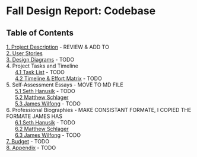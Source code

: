 # Fall Design Report: Codebase

## Table of Contents	

[1. Project Description](Homework/ProjectDescription.md) - REVIEW & ADD TO<br>
[2. User Stories](Homework/UserStories.md)<br>
[3. Design Diagrams](Homework/Design-Diagrams/Design-Diagrams.md) - TODO<br>
4. Project Tasks and Timeline<br>
&nbsp;&nbsp;&nbsp;&nbsp;&nbsp;&nbsp;[4.1 Task List](Homework/TaskList.md) - TODO<br>
&nbsp;&nbsp;&nbsp;&nbsp;&nbsp;&nbsp;[4.2 Timeline & Effort Matrix](Homework/Timeline.md) - TODO<br>
5. Self-Assessment Essays - MOVE TO MD FILE<br>
&nbsp;&nbsp;&nbsp;&nbsp;&nbsp;&nbsp;[5.1 Seth Hanusik](Homework/Individual-Capstone-Assessment/HanusikIndividualCapstoneAssessment.docx) - TODO<br>
&nbsp;&nbsp;&nbsp;&nbsp;&nbsp;&nbsp;[5.2 Matthew Schlager](Homework/Individual-Capstone-Assessment/SchlagerIndividualCapstoneAssessment.md)<br>
&nbsp;&nbsp;&nbsp;&nbsp;&nbsp;&nbsp;[5.3 James Wilfong](Homework/Individual-Capstone-Assessment/WilfongIndividualCapstoneAssessment.pdf) - TODO<br>
6. Professional Biographies - MAKE CONSISTANT FORMATE, I COPIED THE FORMATE JAMES HAS<br>
&nbsp;&nbsp;&nbsp;&nbsp;&nbsp;&nbsp;[6.1 Seth Hanusik](Homework/Professional-Bios/SethHanusikProfessionalBiography.md) - TODO<br>
&nbsp;&nbsp;&nbsp;&nbsp;&nbsp;&nbsp;[6.2 Matthew Schlager](Homework/Professional-Bios/MatthewSchlagerProfessionalBiography.md)<br>
&nbsp;&nbsp;&nbsp;&nbsp;&nbsp;&nbsp;[6.3 James Wilfong](Homework/Professional-Bios/WilfongProfessionalBiography.md) - TODO<br>
[7. Budget]() - TODO<br>
[8. Appendix]() - TODO<br>
